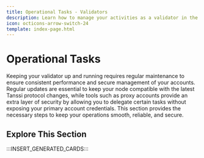 ```yaml
---
title: Operational Tasks - Validators
description: Learn how to manage your activities as a validator in the Tanssi network protocol, including managing your account, upgrading your node, and more.
icon: octicons-arrow-switch-24
template: index-page.html
---
```


# Operational Tasks

Keeping your validator up and running requires regular maintenance to ensure consistent performance and secure management of your accounts. Regular updates are essential to keep your node compatible with the latest Tanssi protocol changes, while tools such as proxy accounts provide an extra layer of security by allowing you to delegate certain tasks without exposing your primary account credentials. This section provides the necessary steps to keep your operations smooth, reliable, and secure.

## Explore This Section

:::INSERT_GENERATED_CARDS::: 